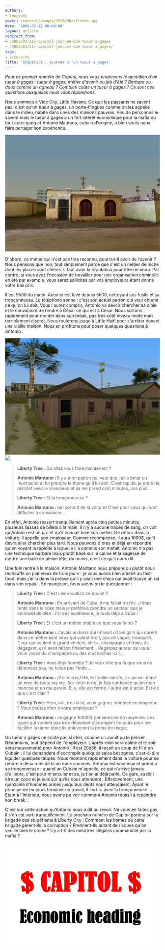 ```yaml
---
authors:
- tenpenny
cover: /content/images/2016/06/affiche.jpg
date: '2006-03-22 00:00:00'
layout: article
redirect_from:
- /2006/03/21/-capitol-journee-dun-tueur-a-gages
- /2006/03/21/-capitol-journee-dun-tueur-a-gages/
tags:
- vice-city
title: '$Capitol$ : journée d''un tueur à gages'
---
```



_Pour ce premier numéro de Capitol, nous vous proposons le quotidien d'un tueur à gages : tueur à gages, métier d'avenir ou job d'été ? Barbare ou doux comme un agneau ? Combien coûte un tueur à gages ? Ce sont ces questions auxquelles nous vous répondrons._

Nous sommes à Vice City, Little Havana. Ce que les passants ne savent pas, c'est qu'un tueur à gages, un porte-flingues comme on les appelle dans le milieu, habite dans unes des maisons pauvres. Peu de personnes le savent mais le tueur à gages a un fort intérêt économique pour la mafia ou tout autre gang et Antonio Mantano, cubain d'origine, a bien voulu nous faire partager son expérience.

![](/content/images/2005/01/barque2.jpg)

D'abord, ce métier qui n'est pas très reconnu, pourrait-il avoir de l'avenir ? Nous pensons que non, tout simplement parce que c'est un métier de niche dont les places sont chères. Il faut avoir la réputation pour être reconnu. Par contre, si vous avez l'occasion de travailler pour une organisation criminelle en été par exemple, vous serez sollicités par vos employeurs étant donné votre bas prix.

Il est 9h00 du matin. Antonio est levé depuis 5h00, nettoyant ses fusils et sa tronçonneuse. Le téléphone sonne : c'est son actuel patron qui veut obtenir ce qu'on lui doit. Vous l'aurez compris, Antonio va devoir chercher sa cible et le convaincre de rendre à César ce qui est à César. Nous sortons rapidement pour monter dans son break, pas très côté niveau mode mais terriblement discret. Nous roulerons jusqu'à Little Haitï pour s'arrêter devant une vieille maison. Nous en profitons pour poser quelques questions à Antonio :

![](/content/images/2005/01/baraque1.jpg)
![](/content/images/2005/01/perenial_0.jpg)

> **Liberty Tree :** Qu'allez vous faire maintenant ?
> 
> **Antonio Mantano :** Il y a mon patron qui veut que j'aille buter un muchacho et lui prendre la thune qu'il lui doit. C'est rapide, je prend le pistolet avec le silencieux et sa me prend cinq minutes, pas plus...
> 
> **Liberty Tree :** Et la tronçonneuse ?
> 
> **Antonio Mantano :** (en sortant de la voiture) C'est pour ceux qui sont difficiles à convaincre...

En effet, Antonio ressort tranquillement après cinq petites minutes, plusieurs liasses de billets à la main. Il n'y a aucune traces de sang, on voit qu'Antonio est un pro et qu'il connaît bien son métier. De retour dans la voiture, il appelle son employeur. Comme récompense, il aura 1000$, qu'il devra aller chercher plus tard. Nous pouvons d'ores et déjà en répondre qu'en voyant la rapidité à laquelle il a commis son méfait, Antonio n'a pas une technique barbare mais plutôt basé sur le calme et la sagesse de mettre une balle en pleine tête, du moins, c'est ce qu'il nous dit.

Une fois rentré à la maison, Antonio Mantano nous prépare ou plutôt nous réchauffe un plat vieux de trois jours : je vous aurais bien amené au fast-food, mais j'ai lu dans la presse qu'il y avait une chica qui avait trouvé un rat dans son repas... En mangeant, nous avons pu le questionner :

> **Liberty Tree :** C'est une vocation ce boulot ?
> 
> **Antonio Mantano :** En arrivant de Cuba, il me fallait du fric. J'étais tenté dans la coke mais je préférais prendre un secteur que je connaissais bien. J'ai de l'expérience, je tuais déjà à Cuba !
> 
> **Liberty Tree :** Et c'est un métier stable ce que vous faites ?
> 
> **Antonio Mantano :** J'avais un boss qui m'avait dit les gars qui durent dans ce métier sont ceux qui volent droit, pas de vague, tranquille. Ceux qui veulent le grand chelem, chica, champagne et frime, ils dégagent, et il avait raison finalement... Regardez autour de vous : vous voyez du champagne ou des muchachas ici ?\_
> 
> **Liberty Tree :** Vous êtes honnête ? Je veux dire par là que vous ne dénoncez pas, ne faites pas l'indic...
> 
> **Antonio Mantano :** _(il s'énerve)_ Hé, le fouille-merde, j'ai jamais baisé un mec de toute ma vie. Sur cette terre, je fais confiance qu'en mon manche et en ma parole. Elle, elle est ferme, l'autre est d'acier. Est-ce que c'est clair ?
> 
> **Liberty Tree :** Hem, oui, très clair, vous gagnez combien en moyenne ? Vous coûtez cher à votre employeur ?
> 
> **Antonio Mantano :** Je gagne 10000$ par semaine en moyenne. Les types qui veulent pas trop dépenser s'arrangent toujours pour me faciliter la tâche donc ils enlèveront la prime de risque.

Un tueur à gages ne coûte pas si cher, comme on aurait pu le penser. Néanmoins, tout dépend de l'employeur. L'après-midi sera calme et le soir sera mouvementé pour Antonio : Il est 20h36, il reçoit un coup de fil d'un Cubain : il lui demandera d'accomplir quelques sales besognes, c'est-à-dire liquider quelques taupes. Nous montons rapidement dans la voiture pour se rendre à deux rues de là où nous sommes. Antonio est soucieux et prendra sa tronçonneuse : quand un Cubain m'appelle, ce qui n'arrive jamais d'ailleurs, c'est pour m'enculer et sa, je t'en ai déjà parlé. Ce gars, sa doit être un coco et je suis sûr qu'ils nous attendent . Effectivement, une quinzaine d'hommes armés jusqu'aux dents nous attendaient. Ayant le principe de toujours terminer un travail, il sortira avec la tronçonneuse.... Etant à l'intérieur, nous avons pu voir comment Antonio réussit à repeindre son break...

C'est sur cette action qu'Antonio nous a dit au revoir. Ne vous en faites pas, il s'en est sorti tranquillement. Le prochain numéro de Capitol portera sur la brigade des stupéfiants à Liberty City : Comment les homes de cette brigade gèrent-ils la corruption ? Prennent-ils autant de risques qu'on veuille bien le croire ? Il y a t-il des meurtres illégales commandité par la mafia ?

![](/content/images/2005/01/affiche.jpg)